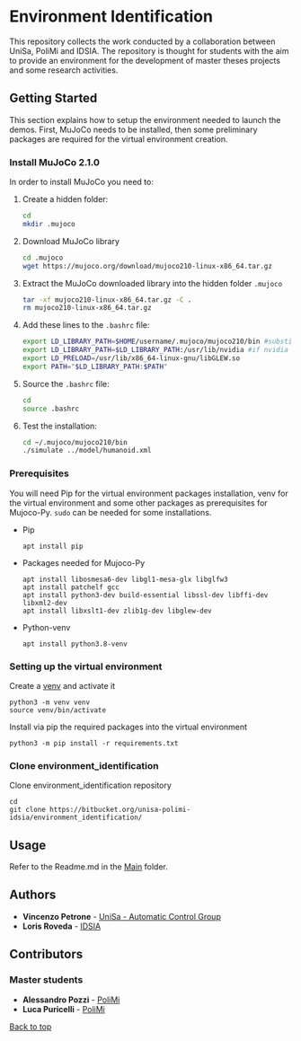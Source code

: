 # Environment Identification

This repository collects the work conducted by a collaboration between UniSa, PoliMi and IDSIA. The repository is thought for students with the aim to provide an environment for the development of master theses projects and some research activities.

## Getting Started

This section explains how to setup the environment needed to launch the demos. First, MuJoCo needs to be installed, then some preliminary packages are required for the virtual environment creation.

### Install MuJoCo 2.1.0
In order to install MuJoCo you need to:

1. Create a hidden folder:

   ```sh
   cd
   mkdir .mujoco
   ```

2. Download MuJoCo library

   ```sh
   cd .mujoco
   wget https://mujoco.org/download/mujoco210-linux-x86_64.tar.gz
   ```

3. Extract the MuJoCo downloaded library into the hidden folder `.mujoco`

   ```sh
   tar -xf mujoco210-linux-x86_64.tar.gz -C .
   rm mujoco210-linux-x86_64.tar.gz
   ```

4. Add these lines to the `.bashrc` file:

   ```sh
   export LD_LIBRARY_PATH=$HOME/username/.mujoco/mujoco210/bin #substitute username with your username
   export LD_LIBRARY_PATH=$LD_LIBRARY_PATH:/usr/lib/nvidia #if nvidia graphic
   export LD_PRELOAD=/usr/lib/x86_64-linux-gnu/libGLEW.so
   export PATH="$LD_LIBRARY_PATH:$PATH"
   ```

5. Source the `.bashrc` file:

   ```sh
   cd
   source .bashrc
   ```

6. Test the installation:

   ```sh
   cd ~/.mujoco/mujoco210/bin
   ./simulate ../model/humanoid.xml
   ```

### Prerequisites

You will need Pip for the virtual environment packages installation, venv for the virtual environment and some other packages as prerequisites for Mujoco-Py. ```sudo``` can be needed for some installations.

* Pip

   ```
   apt install pip
   ```

* Packages needed for Mujoco-Py

   ```
   apt install libosmesa6-dev libgl1-mesa-glx libglfw3
   apt install patchelf gcc
   apt install python3-dev build-essential libssl-dev libffi-dev libxml2-dev
   apt install libxslt1-dev zlib1g-dev libglew-dev
   ```

* Python-venv

   ```
   apt install python3.8-venv
   ```

### Setting up the virtual environment

Create a [venv](https://linuxhint.com/python-virtualenv-tutorial/) and activate it

```
python3 -m venv venv
source venv/bin/activate
```

Install via pip the required packages into the virtual environment

```
python3 -m pip install -r requirements.txt
```

### Clone environment_identification

Clone environment_identification repository

   ```
   cd
   git clone https://bitbucket.org/unisa-polimi-idsia/environment_identification/
   ```

<!-- ### Clone robosuite

Robosuite is a simulation framework powered by the MuJoCo physics engine that offers a suite of benchmark environments.

1. Clone the robosuite repository:

   ```sh
   cd environment_identification
   git clone https://github.com/StanfordVL/robosuite.git
   ```

2. Rename robosuite folder to avoid path conflicts

   ```sh
   mv robosuite robosuite_master
   ```

3. Substitute the file osc.py in robosuite:

   ```sh
   cp dataset_generation/osc.py robosuite_master/robosuite/controllers
   ```

### Create and activate a Conda environment with the required packages


   ```sh
   cd environment_identification
   conda create --name env_identification
   conda activate env_identification
   pip install -r requirements.txt
   ``` -->

## Usage

Refer to the Readme.md in the [Main](/main) folder.

<!-- ## List of Modules

| Package                                                                       | Functionality                                      |
| :------------------------------------------------------------------------- | :------------------------------------------------- |
| [MuJoCo Validation](/mujoco_validation) | Retrieve the contact info and forces happened during a simulation between each pair of bodies in contact and validate the built-in method that computes the contact forces. |
| [Trajectory Generation](/trajectory_generation) | Provide a pipeline to retrieve customizable 2D trajectories, keeping track of the various steps through .csv files. |
| [Dataset Generation](/dataset_generation) | Provide a module to retrieve the useful data from the simulations and process them in oder to generate a .csv dataset able to train a neural network. |
| [Main](/main) | Contains the main scripts used for this repository. | -->

## Authors

* **Vincenzo Petrone** - [UniSa - Automatic Control Group](http://www.automatica.unisa.it/)
* **Loris Roveda** - [IDSIA](https://www.idsia.ch/)

## Contributors

### Master students

* **Alessandro Pozzi** - [PoliMi](https://www.polimi.it/)
* **Luca Puricelli** - [PoliMi](https://www.polimi.it/)

[Back to top](#environment-identification)
